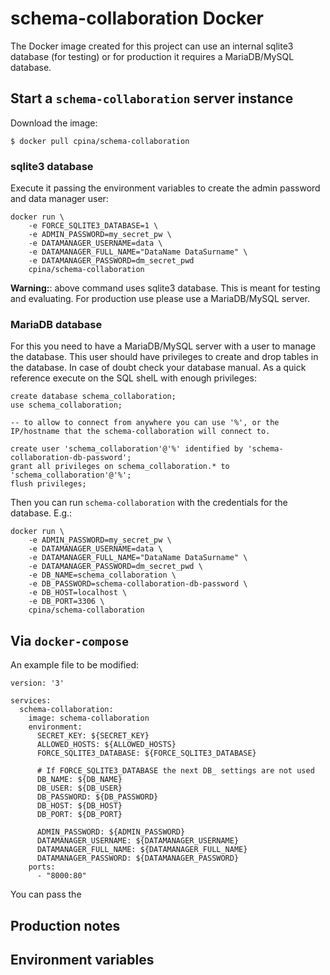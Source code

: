 # schema-collaboration Docker

The Docker image created for this project can use an internal sqlite3 database (for testing) or for production it requires a MariaDB/MySQL database.

## Start a `schema-collaboration` server instance
Download the image:
```
$ docker pull cpina/schema-collaboration
```

### sqlite3 database
Execute it passing the environment variables to create the admin password and data manager user:
```
docker run \
    -e FORCE_SQLITE3_DATABASE=1 \
    -e ADMIN_PASSWORD=my_secret_pw \
    -e DATAMANAGER_USERNAME=data \
    -e DATAMANAGER_FULL_NAME="DataName DataSurname" \
    -e DATAMANAGER_PASSWORD=dm_secret_pwd
    cpina/schema-collaboration
```

**Warning:**: above command uses sqlite3 database. This is meant for testing and evaluating. For production use please use a MariaDB/MySQL server.

### MariaDB database
For this you need to have a MariaDB/MySQL server with a user to manage the database. This user should have privileges to create and drop tables in the database. In case of doubt check your database manual. As a quick reference execute on the SQL shelL with enough privileges:
```
create database schema_collaboration;
use schema_collaboration;

-- to allow to connect from anywhere you can use '%', or the IP/hostname that the schema-collaboration will connect to.

create user 'schema_collaboration'@'%' identified by 'schema-collaboration-db-password';
grant all privileges on schema_collaboration.* to 'schema_collaboration'@'%';
flush privileges;
```

Then you can run `schema-collaboration` with the credentials for the database. E.g.:
```
docker run \
    -e ADMIN_PASSWORD=my_secret_pw \
    -e DATAMANAGER_USERNAME=data \
    -e DATAMANAGER_FULL_NAME="DataName DataSurname" \
    -e DATAMANAGER_PASSWORD=dm_secret_pwd \
    -e DB_NAME=schema_collaboration \
    -e DB_PASSWORD=schema-collaboration-db-password \
    -e DB_HOST=localhost \
    -e DB_PORT=3306 \
    cpina/schema-collaboration
``` 

## Via `docker-compose`
An example file to be modified:
```
version: '3'

services:
  schema-collaboration:
    image: schema-collaboration
    environment:
      SECRET_KEY: ${SECRET_KEY}
      ALLOWED_HOSTS: ${ALLOWED_HOSTS}
      FORCE_SQLITE3_DATABASE: ${FORCE_SQLITE3_DATABASE}

      # If FORCE_SQLITE3_DATABASE the next DB_ settings are not used
      DB_NAME: ${DB_NAME}
      DB_USER: ${DB_USER}
      DB_PASSWORD: ${DB_PASSWORD}
      DB_HOST: ${DB_HOST}
      DB_PORT: ${DB_PORT}

      ADMIN_PASSWORD: ${ADMIN_PASSWORD}
      DATAMANAGER_USERNAME: ${DATAMANAGER_USERNAME}
      DATAMANAGER_FULL_NAME: ${DATAMANAGER_FULL_NAME}
      DATAMANAGER_PASSWORD: ${DATAMANAGER_PASSWORD}
    ports:
      - "8000:80"
```

You can pass the 

## Production notes


## Environment variables
